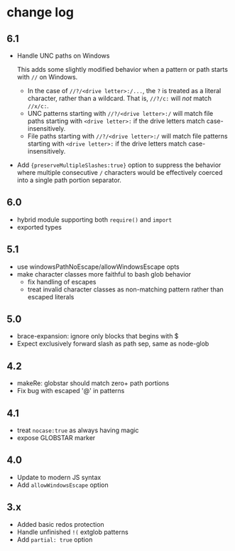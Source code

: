 # change log

## 6.1

- Handle UNC paths on Windows

    This adds some slightly modified behavior when a pattern or path starts
    with `//` on Windows.

    - In the case of `//?/<drive letter>:/...`, the `?` is treated as a
      literal character, rather than a wildcard. That is, `//?/c:` will
      _not_ match `//x/c:`.
    - UNC patterns starting with `//?/<drive letter>:/` will match file paths
      starting with `<drive letter>:` if the drive letters match
      case-insensitively.
    - File paths starting with `//?/<drive letter>:/` will match file
      patterns starting with `<drive letter>:` if the drive letters match
      case-insensitively.

- Add `{preserveMultipleSlashes:true}` option to suppress the
  behavior where multiple consecutive `/` characters would be
  effectively coerced into a single path portion separator.

## 6.0

- hybrid module supporting both `require()` and `import`
- exported types

## 5.1

- use windowsPathNoEscape/allowWindowsEscape opts
- make character classes more faithful to bash glob behavior
  - fix handling of escapes
  - treat invalid character classes as non-matching pattern
    rather than escaped literals

## 5.0

- brace-expansion: ignore only blocks that begins with $
- Expect exclusively forward slash as path sep, same as node-glob

## 4.2

- makeRe: globstar should match zero+ path portions
- Fix bug with escaped '@' in patterns

## 4.1

- treat `nocase:true` as always having magic
- expose GLOBSTAR marker

## 4.0

- Update to modern JS syntax
- Add `allowWindowsEscape` option

## 3.x

- Added basic redos protection
- Handle unfinished `!(` extglob patterns
- Add `partial: true` option
